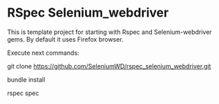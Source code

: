 # RSpec Selenium_webdriver
This is template project for starting with Rspec and Selenium-webdriver gems.
By default it uses Firefox browser.

Execute next commands:

git clone https://github.com/SeleniumWD/rspec_selenium_webdriver.git

bundle install

rspec spec

